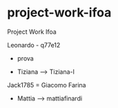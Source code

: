 # project-work-ifoa
Project Work Ifoa


Leonardo - q77e12
* prova


* Tiziana --> Tiziana-I


Jack1785 = Giacomo Farina

* Mattia  --> mattiafinardi

